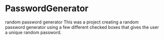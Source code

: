 # PasswordGenerator
random password generator
This was a project creating a random password generator using a few different checked boxes that gives the user
a unique random password.
